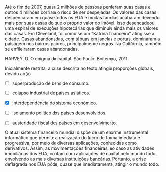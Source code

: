 

Até o fim de 2007, quase 2 milhões de pessoas perderam suas casas e outros 4 milhões corriam o risco de ser despejadas. Os valores das casas despencaram em quase todos os EUA e muitas famílias acabaram devendo mais por suas casas do que o próprio valor do imóvel. Isso desencadeou uma espiral de execuções hipotecárias que diminuiu ainda mais os valores das casas. Em Cleveland, foi como se um “Katrina financeiro” atingisse a cidade. Casas abandonadas, com tábuas em janelas e portas, dominaram a paisagem nos bairros pobres, principalmente negros. Na Califórnia, também se enfileiraram casas abandonadas.

HARVEY, D. O enigma do capital. São Paulo: Boitempo, 2011.

Inicialmente restrita, a crise descrita no texto atingiu proporções globais, devido ao(à)



- [ ] superprodução de bens de consumo.
- [ ] colapso industrial de países asiáticos.
- [x] interdependência do sistema econômico.
- [ ] isolamento político dos países desenvolvidos.
- [ ] austeridade fiscal dos países em desenvolvimento.


O atual sistema financeiro mundial dispõe de um enorme instrumental informático que permite a realização do lucro de forma imediata e progressiva, por meio de diversas aplicações, conhecidas como derivativos. Assim, as movimentações financeiras, no caso as atividades imobiliárias dos EUA, contam com aplicações de capital pelo mundo todo, envolvendo as mais diversas instituições bancárias. Portanto, a crise deflagrada nos EUA pôde, quase que imediatamente, atingir o mundo todo.

        